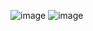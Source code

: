 ![image](https://github.com/bruhathisp/IntelUnnatiGrandChallenge/assets/91585301/79d496a4-580a-435a-a898-bcfdb8bb3cad)
![image](https://github.com/bruhathisp/IntelUnnatiGrandChallenge/assets/91585301/adefd72c-6e47-49d3-bbed-9fc573fbfbe5)

